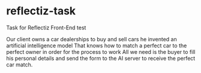 # reflectiz-task
Task for Reflectiz Front-End test

Our client owns a car dealerships to buy and sell cars he invented an artificial intelligence model
That knows how to match a perfect car to the perfect owner in order for the process to work
All we need is the buyer to fill his personal details and send the form to the AI server to receive
the perfect car match.
